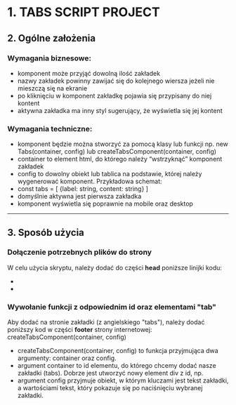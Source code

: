 # 1. TABS SCRIPT PROJECT

## 2. Ogólne założenia

### Wymagania biznesowe:
- komponent może przyjąć dowolną ilość zakładek
- nazwy zakładek powinny zawijać się do kolejnego wiersza jeżeli nie mieszczą się na ekranie
- po kliknięciu w komponent zakładkę pojawia się przypisany do niej kontent
- aktywna zakładka ma inny styl sugerujący, że wyświetla się jej kontent

### Wymagania techniczne:
- komponent będzie można stworzyć za pomocą klasy lub funkcji np. new Tabs(container, config) lub createTabsComponent(container, config)
- container to element html, do którego należy “wstrzyknąć” komponent zakładek
- config to dowolny obiekt lub tablica na podstawie, której należy wygenerować komponent. Przykładowa schemat:
- const tabs = [ {label: string, content: string} ]
- domyślnie aktywna jest pierwsza zakładka
- komponent wyświetla się poprawnie na mobile oraz desktop

---

## 3. Sposób użycia

### Dołączenie potrzebnych plików do strony

W celu użycia skryptu, należy dodać do części **head** poniższe linijki kodu:

- <link rel="stylesheet" href="tabs.css" />
- <script src="tabs.js"></script>

### Wywołanie funkcji z odpowiednim id oraz elementami "tab"

Aby dodać na stronie zakładki (z angielskiego "tabs"), należy dodać poniższy kod w części **footer** strony internetowej: createTabsComponent(container, config)

- createTabsComponent(container, config) to funkcja przyjmująca dwa argumenty: container oraz config.
- argument container to id elementu, do którego chcemy dodać nasze zakładki (tabs). Dobrze jest utworzyć nowy element div z id, np. <div id="tabs"></div>
- argument config przyjmuje obiekt, w którym kluczami jest tekst zakładki, a wartościami tekst, który pokazuje się po naciśnięciu wybranej zakładki.
